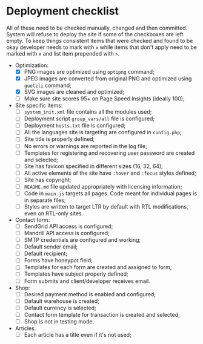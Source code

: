 # Deployment checklist

All of these need to be checked manually, changed and then committed. System will refuse to deploy the site if some of the checkboxes are left empty. To keep things consistent items that were checked and found to be okay developer needs to mark with `x` while items that don't apply need to be marked with `x` and list item prepended with `>`.

- Optimization:
	- [x] PNG images are optimized using `optipng` command;
	- [x] JPEG images are converted from original PNG and optimized using `guetzli` command;
	- [x] SVG images are cleaned and optimized;
	- [ ] Make sure site scores 95+ on Page Speed Insights (ideally 100);
- Site specific items:
	- [ ] `system_init.xml` file contains all the modules used;
	- [ ] Deployment script `group_vars/all` file is configured;
	- [ ] Deployment `hosts.txt` file is configured;
	- [ ] All the languages site is targeting are configured in `config.php`;
	- [ ] Site title is properly defined;
	- [ ] No errors or warnings are reported in the log file;
	- [ ] Templates for registering and recovering user password are created and selected;
	- [ ] Site has favicon specified in different sizes (16, 32, 64);
	- [ ] All active elements of the site have `:hover` and `:focus` styles defined;
	- [ ] Site has copyright;
	- [ ] `README.md` file updated appropriately with licensing information;
	- [ ] Code in `main.js` targets all pages. Code meant for individual pages is in separate files;
	- [ ] Styles are written to target LTR by default with RTL modifications, even on RTL-only sites.
- Contact form:
	- [ ] SendGrid API access is configured;
	- [ ] Mandrill API access is configured;
	- [ ] SMTP credentials are configured and working;
	- [ ] Default sender email;
	- [ ] Default recipient;
	- [ ] Forms have honeypot field;
	- [ ] Templates for each form are created and assigned to form;
	- [ ] Templates have subject properly defined;
	- [ ] Form submits and client/developer receives email.
- Shop:
	- [ ] Desired payment method is enabled and configured;
	- [ ] Default warehouse is created;
	- [ ] Default currency is selected;
	- [ ] Contact form template for transaction is created and selected;
	- [ ] Shop is not in testing mode.
- Articles:
	- [ ] Each article has a title even if it's not used;
